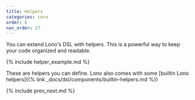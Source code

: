 ```yaml
---
title: Helpers
categories: core
order: 6
nav_order: 17
---
```


You can extend Lono's DSL with helpers. This is a powerful way to keep your code organized and readable.

{% include helper_example.md %}

These are helpers you can define. Lono also comes with some [builtin Lono helpers]({% link _docs/dsl/components/builtin-helpers.md %})

{% include prev_next.md %}
